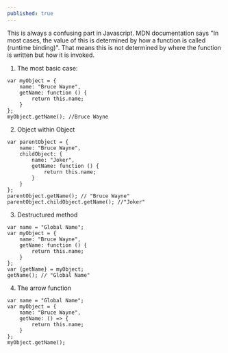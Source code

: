```yaml
---
published: true
---
```

This is always a confusing part in Javascript. MDN documentation says "In most cases, the value of this is determined by how a function is called (runtime binding)". That means this is not determined by where the function is written but how it is invoked.

1. The most basic case:
```
var myObject = {
	name: "Bruce Wayne",
  	getName: function () {
    	return this.name;
  	}
};
myObject.getName(); //Bruce Wayne
```


2. Object within Object
```
var parentObject = {
	name: "Bruce Wayne",
    childObject: {
    	name: "Joker",
    	getName: function () {
     		return this.name;
    	}
  	}
};
parentObject.getName(); // "Bruce Wayne"
parentObject.childObject.getName(); //"Joker"
```

3. Destructured method

```
var name = "Global Name";
var myObject = {
	name: "Bruce Wayne",
  	getName: function () {
    	return this.name;
    }
};
var {getName} = myObject;
getName(); // "Global Name"
```


4. The arrow function

```
var name = "Global Name";
var myObject = {
	name: "Bruce Wayne",
	getName: () => {
    	return this.name;
  	}
};
myObject.getName();
```
